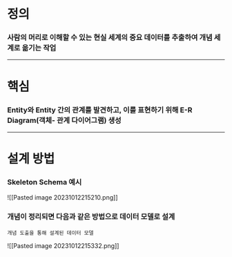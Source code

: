 # 정의
### 사람의 머리로 이해할 수 있는 현실 세계의 중요 데이터를 추출하여 개념 세계로 옮기는 작업

---

# 핵심
### Entity와 Entity 간의 관계를 발견하고, 이를 표현하기 위해 E-R Diagram(객체- 관계 다이어그램) 생성

---

# 설계 방법
### Skeleton Schema 예시
![[Pasted image 20231012215210.png]]

### 개념이 정리되면 다음과 같은 방법으로 데이터 모델로 설계
	개념 도출을 통해 설계된 데이터 모델

![[Pasted image 20231012215332.png]]